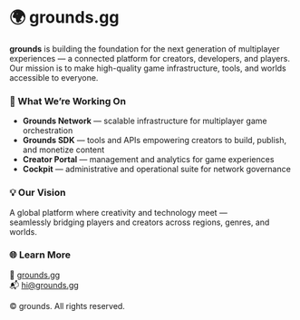 # 🌍 grounds.gg

**grounds** is building the foundation for the next generation of multiplayer experiences — a connected platform for creators, developers, and players.  
Our mission is to make high-quality game infrastructure, tools, and worlds accessible to everyone.

### 🚀 What We’re Working On
- **Grounds Network** — scalable infrastructure for multiplayer game orchestration  
- **Grounds SDK** — tools and APIs empowering creators to build, publish, and monetize content  
- **Creator Portal** — management and analytics for game experiences  
- **Cockpit** — administrative and operational suite for network governance  

### 💡 Our Vision
A global platform where creativity and technology meet —  
seamlessly bridging players and creators across regions, genres, and worlds.

### 🌐 Learn More
🔗 [grounds.gg](https://grounds.gg)  
📬 hi@grounds.gg

© grounds. All rights reserved.
